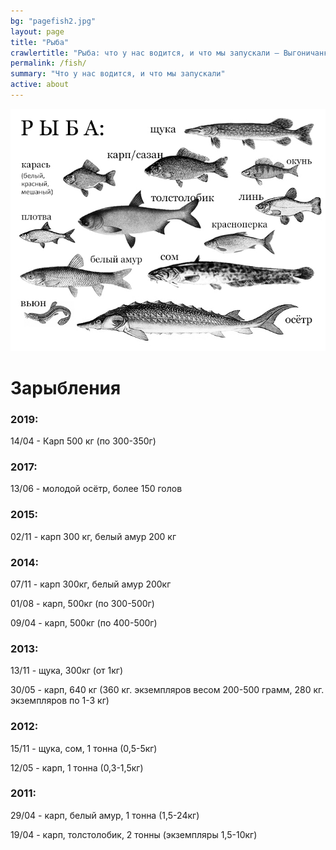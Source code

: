 ```yaml
---
bg: "pagefish2.jpg"
layout: page
title: "Рыба"
crawlertitle: "Рыба: что у нас водится, и что мы запускали — Выгоничанка"
permalink: /fish/
summary: "Что у нас водится, и что мы запускали"
active: about
---
```


![alt text](/images/fish_species.jpg "У нас водятся: карась, щука, карп, сазан, окунь, толстолобик, белый амур, плотва, линь, краснопёрка, сом, вьюн, осётр")

# Зарыбления


### 2019:
14/04 - Карп 500 кг (по 300-350г)


### 2017:
13/06 - молодой осётр, более 150 голов


### 2015:
02/11 - карп 300 кг, белый амур 200 кг


### 2014:
07/11 - карп 300кг, белый амур 200кг

01/08 - карп, 500кг (по 300-500г)

09/04 - карп, 500кг (по 400-500г)


### 2013:
13/11 - щука, 300кг (от 1кг)

30/05 - карп, 640 кг (360 кг. экземпляров весом 200-500 грамм, 280 кг. экземпляров по 1-3 кг)


### 2012:
15/11 - щука, сом, 1 тонна (0,5-5кг)

12/05 - карп, 1 тонна (0,3-1,5кг)


### 2011:
29/04 - карп, белый амур, 1 тонна (1,5-24кг)

19/04 - карп, толстолобик, 2 тонны (экземпляры 1,5-10кг)
